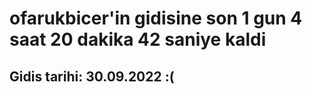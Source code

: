 # ofarukbicer'in gidisine son 1 gun 4 saat 20 dakika 42 saniye kaldi

## Gidis tarihi: 30.09.2022 :(